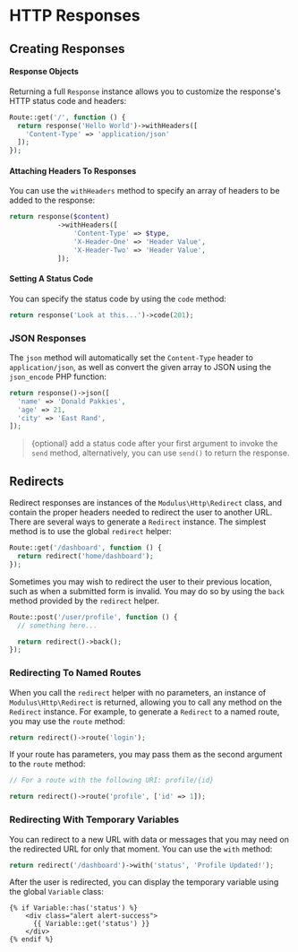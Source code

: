 # HTTP Responses

## Creating Responses

#### Response Objects

Returning a full `Response` instance allows you to customize the response's HTTP status code and headers:

```php
Route::get('/', function () {
  return response('Hello World')->withHeaders([
    'Content-Type' => 'application/json'
  ]);
});
```

#### Attaching Headers To Responses

You can use the `withHeaders` method to specify an array of headers to be added to the response:

```php
return response($content)
            ->withHeaders([
                'Content-Type' => $type,
                'X-Header-One' => 'Header Value',
                'X-Header-Two' => 'Header Value',
            ]);
```

#### Setting A Status Code

You can specify the status code by using the `code` method:

```php
return response('Look at this...')->code(201);
```

### JSON Responses

The `json` method will automatically set the `Content-Type` header to `application/json`, as well as convert the given array to JSON using the `json_encode` PHP function:

```php
return response()->json([
  'name' => 'Donald Pakkies',
  'age' => 21,
  'city' => 'East Rand',
]);
```

> {optional} add a status code after your first argument to invoke the `send` method, alternatively, you can use `send()` to return the response. 

## Redirects

Redirect responses are instances of the `Modulus\Http\Redirect` class, and contain the proper headers needed to redirect the user to another URL. There are several ways to generate a `Redirect` instance. The simplest method is to use the global `redirect` helper:

```php
Route::get('/dashboard', function () {
  return redirect('home/dashboard');
});
```

Sometimes you may wish to redirect the user to their previous location, such as when a submitted form is invalid. You may do so by using the `back` method provided by the `redirect` helper.

```php
Route::post('/user/profile', function () {
  // something here...

  return redirect()->back();
});
```

### Redirecting To Named Routes

When you call the `redirect` helper with no parameters, an instance of `Modulus\Http\Redirect` is returned, allowing you to call any method on the `Redirect` instance. For example, to generate a `Redirect` to a named route, you may use the `route` method:

```php
return redirect()->route('login');
```

If your route has parameters, you may pass them as the second argument to the `route` method:

```php
// For a route with the following URI: profile/{id}

return redirect()->route('profile', ['id' => 1]);
```

### Redirecting With Temporary Variables

You can redirect to a new URL with data or messages that you may need on the redirected URL for only that moment. You can use the `with` method:

```php
return redirect('/dashboard')->with('status', 'Profile Updated!');
```

After the user is redirected, you can display the temporary variable using the global `Variable` class:

```twig
{% if Variable::has('status') %}
    <div class="alert alert-success">
      {{ Variable::get('status') }}
    </div>
{% endif %}
```
